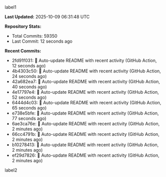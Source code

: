 
label1 
<!-- ACTIVITY_START -->
**Last Updated:** 2025-10-09 06:31:48 UTC

**Repository Stats:**
- Total Commits: 59350
- Last Commit: 12 seconds ago

**Recent Commits:**
- 2fd91f031: 🤖 Auto-update README with recent activity (GitHub Action, 12 seconds ago)
- 4b4303c50: 🤖 Auto-update README with recent activity (GitHub Action, 24 seconds ago)
- 42a682ea7: 🤖 Auto-update README with recent activity (GitHub Action, 40 seconds ago)
- 4e17797e4: 🤖 Auto-update README with recent activity (GitHub Action, 52 seconds ago)
- 6444d4c03: 🤖 Auto-update README with recent activity (GitHub Action, 65 seconds ago)
- e738e5bfe: 🤖 Auto-update README with recent activity (GitHub Action, 77 seconds ago)
- 6ae3ca76e: 🤖 Auto-update README with recent activity (GitHub Action, 2 minutes ago)
- 66cc4791b: 🤖 Auto-update README with recent activity (GitHub Action, 2 minutes ago)
- b10278413: 🤖 Auto-update README with recent activity (GitHub Action, 2 minutes ago)
- ef29d7826: 🤖 Auto-update README with recent activity (GitHub Action, 2 minutes ago)
<!-- ACTIVITY_END -->

label2
